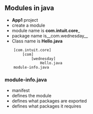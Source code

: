 ## Modules in java

* __App1__ project
* create a module
* module name is __com.intuit.core___
* package name is__com.wednesday__
* Class name is __Hello.java__

```
	[com.intuit.core]
		[com]
			[wednesday]
				Hello.java
	module-info.java
```

### module-info.java

* manifest
* defines the module
* defines what packages are exported
* defines what packages it requires

